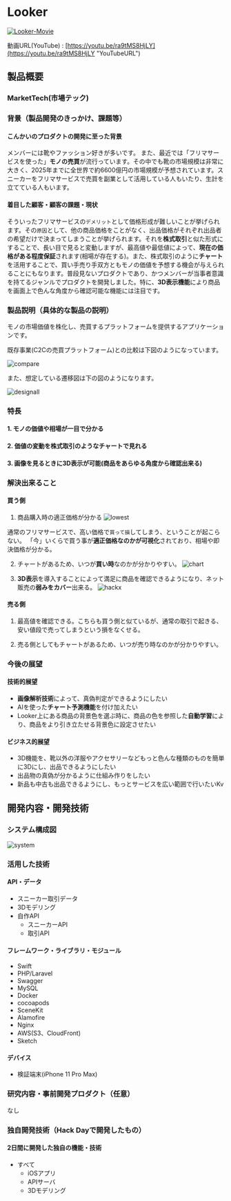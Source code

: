 # Looker

[![Looker-Movie](/images/lookerlogo.png)](https://youtu.be/ra9tMS8HjLY)

動画URL(YouTube) : [https://youtu.be/ra9tMS8HjLY](https://youtu.be/ra9tMS8HjLY "YouTubeURL")

## 製品概要
### MarketTech(市場テック)

### 背景（製品開発のきっかけ、課題等）
#### こんかいのプロダクトの開発に至った背景
メンバーには靴やファッション好きが多いです。
また、最近では「フリマサービスを使った」**モノの売買**が流行っています。その中でも靴の市場規模は非常に大きく、2025年までに全世界で約6600億円の市場規模が予想されています。スニーカーをフリマサービスで売買を副業として活用している人もいたり、生計を立てている人もいます。

#### 着目した顧客・顧客の課題・現状
そういったフリマサービスの`デメリット`として価格形成が難しいことが挙げられます。その`原因`として、他の商品価格をことがなく、出品価格がそれぞれ出品者の希望だけで決まってしまうことが挙げられます。それを**株式取引**と似た形式にすることで、長い目で見ると変動しますが、最高値や最低値によって、**現在の価格がある程度保証**されます(相場が存在する)。また、株式取引のように**チャート**を活用することで、買い手売り手双方ともモノの価値を予想する機会が与えられることにもなります。普段見ないプロダクトであり、かつメンバーが当事者意識を持てるジャンルでプロダクトを開発しました。特に、**3D表示機能**により商品を画面上で色んな角度から確認可能な機能には注目です。

### 製品説明（具体的な製品の説明）
モノの市場価値を株化し、売買するプラットフォームを提供するアプリケーションです。

既存事業(C2Cの売買プラットフォーム)との比較は下図のようになっています。

![compare](/images/compare.png)

また、想定している遷移図は下の図のようになります。

![designall](/design/Looker.png)

### 特長
#### 1. モノの価値や相場が一目で分かる

#### 2. 価値の変動を株式取引のようなチャートで見れる

#### 3. 画像を見るときに3D表示が可能(商品をあらゆる角度から確認出来る)

### 解決出来ること
#### 買う側
1. 商品購入時の適正価格が分かる
![lowest](/images/lowest.jpg)

通常のフリマサービスで、高い価格で`買って損`してしまう、ということが起こらない。
「今」いくらで買う事が**適正価格なのかが可視化**されており、相場や即決価格が分かる。

2. チャートがあるため、いつが**買い時**なのかが分かりやすい。
![chart](/images/chart.png)

3. **3D表示**を導入することによって満足に商品を確認できるようになり、ネット販売の**弱みをカバー**出来る。
![hackx](/images/hackx.gif)

####  売る側
1. 最高値を確認できる。こちらも買う側と似ているが、通常の取引で起きる、安い値段で売ってしまうという損をなくせる。

2. 売る側としてもチャートがあるため、いつが売り時なのかが分かりやすい。

### 今後の展望
#### 技術的展望
- **画像解析技術**によって、真偽判定ができるようにしたい
- AIを使った**チャート予測機能**を付け加えたい
- Looker上にある商品の背景色を選ぶ時に、商品の色を参照した**自動学習**により、商品をより引き立たせる背景色に設定させたい

#### ビジネス的展望
- 3D機能を、靴以外の洋服やアクセサリーなどもっと色んな種類のものを簡単に3Dにし、出品できるようにしたい
- 出品物の真偽が分かるように仕組み作りをしたい
- 新品も中古も出品できるようにし、もっとサービスを広い範囲で行いたいKv

## 開発内容・開発技術
### システム構成図
![system](/images/system.jpg)

### 活用した技術
#### API・データ
- スニーカー取引データ
- 3Dモデリング
- 自作API
    - スニーカーAPI
    - 取引API

#### フレームワーク・ライブラリ・モジュール
- Swift
- PHP/Laravel
- Swagger
- MySQL
- Docker
- cocoapods
- SceneKit
- Alamofire
- Nginx
- AWS(S3、CloudFront)
- Sketch

#### デバイス
- 検証端末(iPhone 11 Pro Max)

### 研究内容・事前開発プロダクト（任意）

なし

### 独自開発技術（Hack Dayで開発したもの）
#### 2日間に開発した独自の機能・技術
- すべて
    - iOSアプリ
    - APIサーバ
    - 3Dモデリング 
